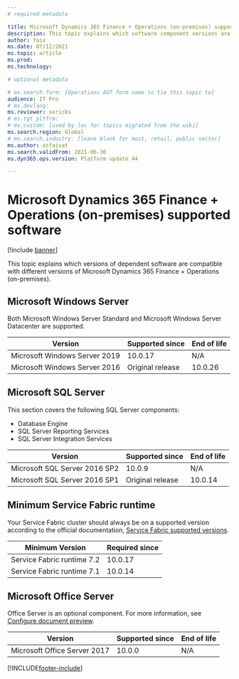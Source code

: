 ```yaml
---
# required metadata

title: Microsoft Dynamics 365 Finance + Operations (on-premises) supported software
description: This topic explains which software component versions are compatible with Microsoft Dynamics 365 Finance + Operations (on-premises).
author: faix
ms.date: 07/12/2021
ms.topic: article
ms.prod: 
ms.technology: 

# optional metadata

# ms.search.form: [Operations AOT form name to tie this topic to]
audience: IT Pro
# ms.devlang: 
ms.reviewer: sericks
# ms.tgt_pltfrm: 
# ms.custom: [used by loc for topics migrated from the wiki]
ms.search.region: Global
# ms.search.industry: [leave blank for most, retail, public sector]
ms.author: osfaixat
ms.search.validFrom: 2021-06-30 
ms.dyn365.ops.version: Platform update 44 

---
```


# Microsoft Dynamics 365 Finance + Operations (on-premises) supported software

[!include [banner](../includes/banner.md)]

This topic explains which versions of dependent software are compatible with different versions of Microsoft Dynamics 365 Finance + Operations (on-premises).

## Microsoft Windows Server

Both Microsoft Windows Server Standard and Microsoft Windows Server Datacenter are supported.

| Version                       | Supported since    | End of life |
|-------------------------------|--------------------|-------------|
| Microsoft Windows Server 2019 | 10.0.17            | N/A         |
| Microsoft Windows Server 2016 | Original release   | 10.0.26     |

## Microsoft SQL Server

This section covers the following SQL Server components:

 - Database Engine
 - SQL Server Reporting Services
 - SQL Server Integration Services

| Version                       | Supported since    | End of life |
|-------------------------------|--------------------|-------------|
| Microsoft SQL Server 2016 SP2 | 10.0.9             | N/A         |
| Microsoft SQL Server 2016 SP1 | Original release   | 10.0.14     |

## Minimum Service Fabric runtime

Your Service Fabric cluster should always be on a supported version according to the official documentation, [Service Fabric supported versions](/azure/service-fabric/service-fabric-versions).

| Minimum Version            | Required since |
|----------------------------|----------------|
| Service Fabric runtime 7.2 | 10.0.17        |
| Service Fabric runtime 7.1 | 10.0.14        |

## Microsoft Office Server

Office Server is an optional component. For more information, see [Configure document preview](../../fin-ops/organization-administration/configure-document-management.md#for-a-microsoft-dynamics-365-finance--operations-on-premises-environment).

| Version                      | Supported since | End of life |
|------------------------------|-----------------|-------------|
| Microsoft Office Server 2017 | 10.0.0          | N/A         |


[!INCLUDE[footer-include](../../../includes/footer-banner.md)]

